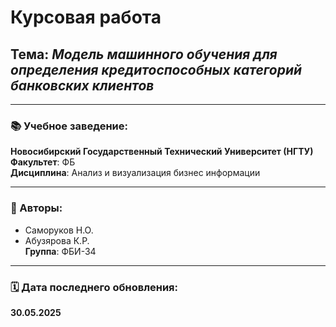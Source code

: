 # Курсовая работа  
## Тема: *Модель машинного обучения для определения кредитоспособных категорий банковских клиентов*

---

### 📚 Учебное заведение:  
**Новосибирский Государственный Технический Университет (НГТУ)**  
**Факультет**: ФБ  
**Дисциплина**: Анализ и визуализация бизнес информации

---

### 👥 Авторы:
- Саморуков Н.О.  
- Абузярова К.Р.  
**Группа**: ФБИ-34

---

### 🗓 Дата последнего обновления:  
**30.05.2025**
